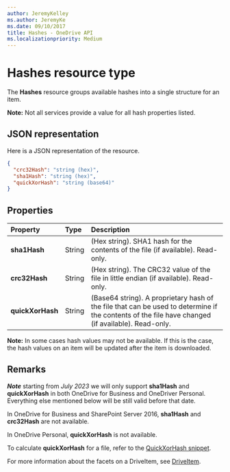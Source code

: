 ```yaml
---
author: JeremyKelley
ms.author: JeremyKe
ms.date: 09/10/2017
title: Hashes - OneDrive API
ms.localizationpriority: Medium
---
```

# Hashes resource type

The **Hashes** resource groups available hashes into a single structure for an item.

**Note:** Not all services provide a value for all hash properties listed.

## JSON representation

Here is a JSON representation of the resource.

<!-- {
  "blockType": "resource",
  "optionalProperties": [ "sha1Hash", "crc32Hash", "quickXorHash" ],
  "@odata.type": "microsoft.graph.hashes"
}-->

```json
{
  "crc32Hash": "string (hex)",
  "sha1Hash": "string (hex)",
  "quickXorHash": "string (base64)"
}
```

## Properties

| Property         | Type   | Description                                                       |
|:-----------------|:-------|:------------------------------------------------------------------|
| **sha1Hash**     | String | (Hex string). SHA1 hash for the contents of the file (if available). Read-only. |
| **crc32Hash**    | String | (Hex string). The CRC32 value of the file in little endian (if available). Read-only.            |
| **quickXorHash** | String | (Base64 string). A proprietary hash of the file that can be used to determine if the contents of the file have changed (if available). Read-only. |

**Note:** In some cases hash values may not be available. 
If this is the case, the hash values on an item will be updated after the item is downloaded.

## Remarks

***Note*** starting from _July 2023_ we will only support **sha1Hash** and **quickXorHash** in both OneDrive for Business and OneDriver Personal. Everything else mentioned below will be still valid before that date.

In OneDrive for Business and SharePoint Server 2016, **sha1Hash** and **crc32Hash** are not available.

In OneDrive Personal, **quickXorHash** is not available.

To calculate **quickXorHash** for a file, refer to the [QuickXorHash snippet](../../code-snippets/quickxorhash.md).

For more information about the facets on a DriveItem, see [DriveItem](driveitem.md).


<!-- {
  "type": "#page.annotation",
  "description": "The hashes facet provides hash identifiers for a file in OneDrive",
  "keywords": "hash,sha1,crc32,item,facet",
  "section": "documentation",
  "tocPath": "Facets/Hashes"
} -->

